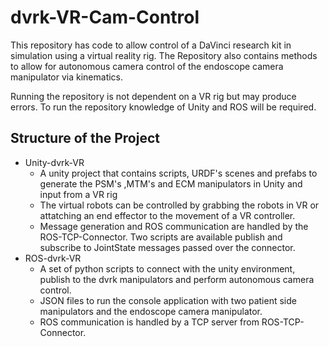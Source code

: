 # dvrk-VR-Cam-Control
This repository has code to allow control of a DaVinci research kit in simulation using a virtual reality rig. The Repository also contains methods to allow for autonomous camera control of the endoscope camera manipulator via kinematics. 

Running the repository is not dependent on a VR rig but may produce errors. To run the repository knowledge of Unity and ROS will be required. 

##  Structure of the Project 
* Unity-dvrk-VR
  * A unity project that contains scripts, URDF's scenes and prefabs to generate the PSM's ,MTM's and ECM manipulators in Unity and input from a VR rig
  * The virtual robots can be controlled by grabbing the robots in VR or attatching an end effector to the movement of a VR controller. 
  * Message generation and ROS communication are handled by the ROS-TCP-Connector. Two scripts are available publish and subscribe to JointState messages passed over the connector.
* ROS-dvrk-VR
  * A set of python scripts to connect with the unity environment, publish to the dvrk manipulators and perform autonomous camera control.
  * JSON files to run the console application with two patient side manipulators and the endoscope camera manipulator. 
  * ROS communication is handled by a TCP server from ROS-TCP-Connector. 
